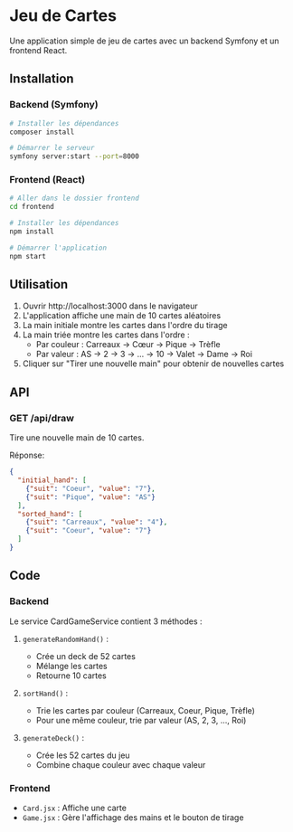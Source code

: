 # Jeu de Cartes

Une application simple de jeu de cartes avec un backend Symfony et un frontend React.

## Installation

### Backend (Symfony)

```bash
# Installer les dépendances
composer install

# Démarrer le serveur
symfony server:start --port=8000
```

### Frontend (React)

```bash
# Aller dans le dossier frontend
cd frontend

# Installer les dépendances
npm install

# Démarrer l'application
npm start
```

## Utilisation

1. Ouvrir http://localhost:3000 dans le navigateur
2. L'application affiche une main de 10 cartes aléatoires
3. La main initiale montre les cartes dans l'ordre du tirage
4. La main triée montre les cartes dans l'ordre :
   - Par couleur : Carreaux → Cœur → Pique → Trèfle
   - Par valeur : AS → 2 → 3 → ... → 10 → Valet → Dame → Roi
5. Cliquer sur "Tirer une nouvelle main" pour obtenir de nouvelles cartes

## API

### GET /api/draw

Tire une nouvelle main de 10 cartes.

Réponse:
```json
{
  "initial_hand": [
    {"suit": "Coeur", "value": "7"},
    {"suit": "Pique", "value": "AS"}
  ],
  "sorted_hand": [
    {"suit": "Carreaux", "value": "4"},
    {"suit": "Coeur", "value": "7"}
  ]
}
```

## Code

### Backend

Le service CardGameService contient 3 méthodes :

1. `generateRandomHand()` : 
   - Crée un deck de 52 cartes
   - Mélange les cartes
   - Retourne 10 cartes

2. `sortHand()` : 
   - Trie les cartes par couleur (Carreaux, Coeur, Pique, Trèfle)
   - Pour une même couleur, trie par valeur (AS, 2, 3, ..., Roi)

3. `generateDeck()` : 
   - Crée les 52 cartes du jeu
   - Combine chaque couleur avec chaque valeur

### Frontend

- `Card.jsx` : Affiche une carte
- `Game.jsx` : Gère l'affichage des mains et le bouton de tirage
